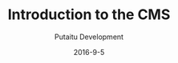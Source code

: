 ---
title: 'Introduction to the CMS'
sections:
    -
        template: richTextSection
        text: "# Getting started with the HashBrown CMS\n\nHere's a quick overview of what you're seeing when you first open up the CMS. Some of these sections are \"scoped\", meaning that only certain users will have access to them.\n\n### Content\n\nWhere all of the authored work is. The content is a hierarchical tree of nodes that can contain text and media file references, in both simple and complex structures. It all depends on how you set it up.\n\n### Media\n\nAn asset library for your hosted files, such as images, videos, PDFs and whatnot.\n\n### Forms\n\nIf you need an input form on your website, you can create the model for it here and see a list of the user submitted input.\n\n### Connections (scoped)\n\nA list of endpoints and resources for your content. Connections can be set up to publish your content to other servers, provide statically hosted media and serve rendering templates.\n\n### Schemas (scoped)\n\nA library of content structures. Here you define how your editable content looks and behaves. You can define schemas for both content nodes and fields.\n\n### Users (scoped)\n\nAll of the users connected to this project. Here you can edit scopes and remove/add new users.\n\n### Settings (scoped)\n\nThe global project settings, such as which languages are in use."
meta:
    id: 41003afd7b3d02a2434516a6243a71eab1d1a30f
    parentId: bf70856caed6633b734d5b0e7b61a651305571f1
    language: en
date: '2016-9-5'
author: 'Putaitu Development'
permalink: /guides/introduction-to-the-cms/
layout: sectionPage
---